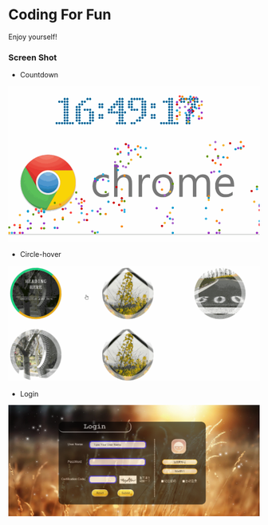 # Coding For Fun

Enjoy yourself!

### Screen Shot

* Countdown

![countdown](./CountDown/countdown.gif)

* Circle-hover

![circle-hover](./Circle-hover/circle-hover.gif)

* Login

![login](./Login/login.png)
